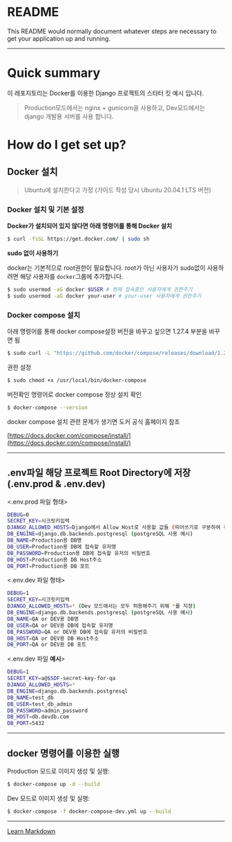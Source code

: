 # README #

This README would normally document whatever steps are necessary to get your application up and running.

------

# Quick summary #
이 레포지토리는 Docker를 이용한 Django 프로젝트의 스타터 킷 예시 입니다.
> Production모드에서는 nginx + gunicorn을 사용하고, Dev모드에서는 django 개발용 서버를 사용 합니다.

# How do I get set up? #

## Docker 설치 ##

> Ubuntu에 설치한다고 가정 (가이드 작성 당시 Ubuntu 20.04.1 LTS 버전)

### Docker 설치 및 기본 설정 ###

**Docker가 설치되어 있지 않다면 아래 명령어를 통해 Docker 설치**

```bash
$ curl -fsSL https://get.docker.com/ | sudo sh
```

**sudo 없이 사용하기**

docker는 기본적으로 root권한이 필요합니다. root가 아닌 사용자가 sudo없이 사용하려면 해당 사용자를 `docker`그룹에 추가합니다.

```bash
$ sudo usermod -aG docker $USER # 현재 접속중인 사용자에게 권한주기
$ sudo usermod -aG docker your-user # your-user 사용자에게 권한주기
```

### Docker compose 설치 ###

아래 명령어를 통해 docker compose설정 버전을 바꾸고 싶으면 1.27.4 부분을 바꾸면 됨

```bash
$ sudo curl -L "https://github.com/docker/compose/releases/download/1.27.4/docker-compose-$(uname -s)-$(uname -m)" -o /usr/local/bin/docker-compose
```

권한 설정

```bash
$ sudo chmod +x /usr/local/bin/docker-compose
```

버전확인 명령어로 docker compose 정상 설치 확인

```bash
$ docker-compose --version
```

docker compose 설치 관련 문제가 생기면 도커 공식 홈페이지 참조

[https://docs.docker.com/compose/install/](https://docs.docker.com/compose/install/)


-----




## .env파일 해당 프로젝트 Root Directory에 저장 (.env.prod & .env.dev) ##

<.env.prod 파일 형태>

```bash
DEBUG=0
SECRET_KEY=시크릿키입력
DJANGO_ALLOWED_HOSTS=Django에서 Allow Host로 사용할 값들 (띄어쓰기로 구분하여 작성, ex: 11.11.11.11 localhost [::1])
DB_ENGINE=django.db.backends.postgresql (postgreSQL 사용 예시)
DB_NAME=Production용 DB명
DB_USER=Production용 DB에 접속할 유저명
DB_PASSWORD=Production용 DB에 접속할 유저의 비밀번호
DB_HOST=Production용 DB Host주소
DB_PORT=Production용 DB 포트
```

<.env.dev 파일 형태>

```bash
DEBUG=1
SECRET_KEY=시크릿키입력
DJANGO_ALLOWED_HOSTS=* (Dev 모드에서는 모두 허용해주기 위해 *를 지정)
DB_ENGINE=django.db.backends.postgresql (postgreSQL 사용 예시)
DB_NAME=QA or DEV용 DB명
DB_USER=QA or DEV용 DB에 접속할 유저명
DB_PASSWORD=QA or DEV용 DB에 접속할 유저의 비밀번호
DB_HOST=QA or DEV용 DB Host주소
DB_PORT=QA or DEV용 DB 포트
```

<.env.dev 파일 **예시**>

```bash
DEBUG=1
SECRET_KEY=a@$SDF-secret-key-for-qa
DJANGO_ALLOWED_HOSTS=*
DB_ENGINE=django.db.backends.postgresql
DB_NAME=test_db
DB_USER=test_db_admin
DB_PASSWORD=admin_password
DB_HOST=db.devdb.com
DB_PORT=5432
```


-----




## docker 명령어를 이용한 실행 ##
Production 모드로 이미지 생성 및 실행: 

```bash
$ docker-compose up -d --build 
```

Dev 모드로 이미지 생성 및 실행: 

```bash
$ docker-compose -f docker-compose-dev.yml up --build
```


------




[Learn Markdown](https://bitbucket.org/tutorials/markdowndemo)






